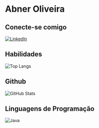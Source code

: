 # Abner Oliveira

## Conecte-se comigo
[![LinkedIn](https://img.shields.io/badge/LinkedIn-000?style=for-the-badge&logo=linkedin&logoColor=0E76A8)](https://www.linkedin.com/in/abneroliveira9/)

## Habilidades
![Top Langs](https://github-readme-stats-git-masterrstaa-rickstaa.vercel.app/api/top-langs/?username=xabner233&bg_color=000&border_color=30A3DC&title_color=E94D5F&text_color=FFF)


## Github 
![GitHub Stats](https://github-readme-stats.vercel.app/api?username=xabner233&theme=transparent&bg_color=000&border_color=30A3DC&show_icons=true&icon_color=30A3DC&title_color=E94D5F&text_color=FFF)

## Linguagens de Programação
![Java](https://img.shields.io/badge/Java-000?style=for-the-badge&logo=java)

##